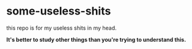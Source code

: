 # some-useless-shits
this repo is for my useless shits in my head.








**It's better to study other things than you're trying to understand this.**
